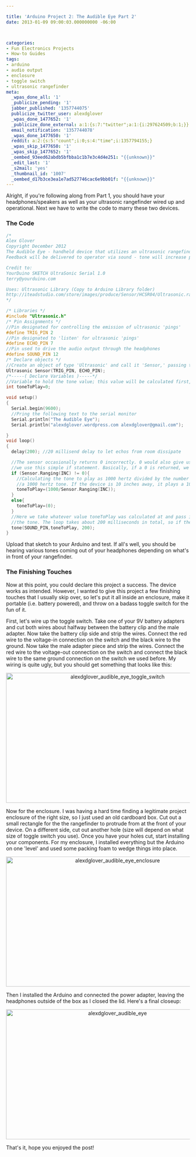 ```yaml
---

title: 'Arduino Project 2: The Audible Eye Part 2'
date: 2013-01-09 09:00:03.000000000 -06:00



categories:
- Fun Electronics Projects
- How-to Guides
tags:
- arduino
- audio output
- enclosure
- toggle switch
- ultrasonic rangefinder
meta:
  _wpas_done_all: '1'
  _publicize_pending: '1'
  jabber_published: '1357744075'
  publicize_twitter_user: alexdglover
  _wpas_done_1477652: '1'
  _publicize_done_external: a:1:{s:7:"twitter";a:1:{i:297624509;b:1;}}
  email_notification: '1357744078'
  _wpas_done_1477650: '1'
  reddit: a:2:{s:5:"count";i:0;s:4:"time";i:1357794155;}
  _wpas_skip_1477650: '1'
  _wpas_skip_1477652: '1'
  _oembed_93eed62abdb5bfbba1c1b7e3c4d4e251: "{{unknown}}"
  _edit_last: '1'
  _s2mail: 'yes'
  _thumbnail_id: '1007'
  _oembed_d17b3ce3ea1e7ad527746cac6e9bb01f: "{{unknown}}"
---
```

<p>Alright, if you're following along from Part 1, you should have your headphones/speakers as well as your ultrasonic rangefinder wired up and operational. Next we have to write the code to marry these two devices.</p>
<h3>The Code</h3>

```c
/*
Alex Glover
Copyright December 2012
The Audible Eye - handheld device that utilizes an ultrasonic rangefinder to determine distance to whatever object the device is pointed at.
Feedback will be delivered to operator via sound - tone will increase pitch for shorter distances, no tones played for extreme distances.

Credit to:
YourDuino SKETCH UltraSonic Serial 1.0
terry@yourduino.com

Uses: Ultrasonic Library (Copy to Arduino Library folder)
http://iteadstudio.com/store/images/produce/Sensor/HCSR04/Ultrasonic.rar
*/

/* Libraries */
#include "Ultrasonic.h"
/* Pin Assignments */
//Pin designated for controlling the emission of ultrasonic 'pings'
#define TRIG_PIN 2
//Pin designated to 'listen' for ultrasonic 'pings'
#define ECHO_PIN 7
//Pin used to drive the audio output through the headphones
#define SOUND_PIN 12
/* Declare objects */
//Create an object of type 'Ultrasonic' and call it 'Sensor,' passing the trig pin and echo pin numbers into the constructor
Ultrasonic Sensor(TRIG_PIN, ECHO_PIN);
/*-----( Declare Variables )-----*/
//Variable to hold the tone value; this value will be calculated first, and then passed to the tone() function
int toneToPlay=0;

void setup()
{
  Serial.begin(9600);
  //Pring the following text to the serial monitor
  Serial.println("The Audible Eye");
  Serial.println("alexdglover.wordpress.com alexdglover@gmail.com");

}
void loop()
{
  delay(200); //20 millisend delay to let echos from room dissipate

  //The sensor occasionally returns 0 incorrectly. 0 would also give us a divide by zero error in the next line of code. To address these issues
  //we use this simple if statement. Basically, if a 0 is returned, we play no tones through the headphones.
  if (Sensor.Ranging(INC) != 0){
    //Calculating the tone to play as 1000 hertz divided by the number of inches. So if the device is one inch away from an obstacle, we play
    //a 1000 hertz tone. If the device is 10 inches away, it plays a 100 hertz tone. Anything greater than 20 inches reduces the tone to almost inaudible.
    toneToPlay=(1000/Sensor.Ranging(INC));
  }
  else{
    toneToPlay=(0);
  }
  //Here we take whatever value toneToPlay was calculated at and pass it into the tone() function. The parameter of 200 is the number of milliseconds to play
  //the tone. The loop takes about 200 milliseconds in total, so if the loop hangs or crashes, the tone won't keep getting played indefinitely.
  tone(SOUND_PIN,toneToPlay, 200);
}
```

<p>Upload that sketch to your Arduino and test. If all's well, you should be hearing various tones coming out of your headphones depending on what's in front of your rangefinder.</p>
<h3>The Finishing Touches</h3>
<p>Now at this point, you could declare this project a success. The device works as intended. However, I wanted to give this project a few finishing touches that I usually skip over, so let's put it all inside an enclosure, make it portable (i.e. battery powered), and throw on a badass toggle switch for the fun of it.</p>
<p>First, let's wire up the toggle switch. Take one of your 9V battery adapters and cut both wires about halfway between the battery clip and the male adapter. Now take the battery clip side and strip the wires. Connect the red wire to the voltage-in connection on the switch and the black wire to the ground. Now take the male adapter piece and strip the wires. Connect the red wire to the voltage-out connection on the switch and connect the black wire to the same ground connection on the switch we used before. My wiring is quite ugly, but you should get something that looks like this:</p>
<p style="text-align: center;"><a href="http://alexdglover.files.wordpress.com/2013/01/imag0369.jpg"><img class="aligncenter size-full wp-image-330" alt="alexdglover_audible_eye_toggle_switch" src="{{ site.baseurl }}/assets/imag0369.jpg" width="595" height="355" /></a></p>
<p>Now for the enclosure. I was having a hard time finding a legitimate project enclosure of the right size, so I just used an old cardboard box. Cut out a small rectangle for the the rangefinder to protrude from at the front of your device. On a different side, cut out another hole (size will depend on what size of toggle switch you use). Once you have your holes cut, start installing your components. For my enclosure, I installed everything but the Arduino on one 'level' and used some packing foam to wedge things into place.</p>
<p style="text-align: center;"><a href="http://alexdglover.files.wordpress.com/2013/01/imag0367.jpg"><img class="aligncenter size-full wp-image-333" alt="alexdglover_audible_eye_enclosure" src="{{ site.baseurl }}/assets/imag0367.jpg" width="595" height="355" /></a></p>
<p>Then I installed the Arduino and connected the power adapter, leaving the headphones outside of the box as I closed the lid. Here's a final closeup:</p>
<p style="text-align: center;"><a href="http://alexdglover.files.wordpress.com/2013/01/imag0361.jpg"><img class="aligncenter size-full wp-image-312" alt="alexdglover_audible_eye" src="{{ site.baseurl }}/assets/imag0361.jpg" width="595" height="355" /></a></p>
<p>That's it, hope you enjoyed the post!</p>
